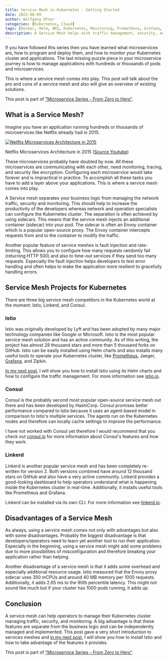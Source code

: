 ```yaml
---
title: Service Mesh in Kubernetes - Getting Started
date: 2021-08-09
author: Wolfgang Ofner
categories: [Kubernetes, Cloud]
tags: [Docker, Helm, AKS, Kubernetes, Monitoring, Prometheus, Grafana, Istio, Consul, Linkerd]
description: A Service Mesh helps with traffic management, security, and traceability in Kubernetes and can be achieved independently of the business logic
---
```


If you have followed this series then you have learned what microservices are, how to program and deploy them, and how to monitor your Kubernetes cluster and applications. The last missing puzzle piece in your microservice journey is how to manage applications with hundreds or thousands of pods and microservices.

This is where a service mesh comes into play. This post will talk about the pro and cons of a service mesh and also will give an overview of existing solutions.

This post is part of ["Microservice Series - From Zero to Hero"](/microservice-series-from-zero-to-hero).

## What is a Service Mesh?

Imagine you have an application running hundreds or thousands of microservices like Netflix already had in 2015. 

<div class="col-12 col-sm-10 aligncenter">
  <a href="/assets/img/posts/2020/04/Netflix-Architecture-in-2015.jpg"><img loading="lazy" src="/assets/img/posts/2020/04/Netflix-Architecture-in-2015.jpg" alt="Netflix Microservices Architecture in 2015" /></a>
  
  <p>
    Netflix Microservices Architecture in 2015 (<a href="https://www.youtube.com/watch?v=-mL3zT1iIKw" target="_blank" rel="noopener noreferrer">Source Youtube</a>)
  </p>
</div>

These microservices probably have doubled by now. All these microservices are communicating with each other, need monitoring, tracing, and security like encryption. Configuring each microservice would take forever and is impractical in practice. To accomplish all these tasks you have to add a layer above your applications. This is where a service mesh comes into play. 

A Service mesh separates your business logic from managing the network traffic, security and monitoring. This should help to increase the productivity of the developers whereas network and operation specialists can configure the Kubernetes cluster. The separation is often achieved by using sidecars. This means that the service mesh injects an additional container (sidecar) into your pod. The sidecar is often an Envoy container which is a popular open-source proxy. The Envoy container intercepts requests from and to the container to modify the traffic. 

Another popular feature of service meshes is fault injection and rate-limiting. This allows you to configure how many requests randomly fail (returning HTTP 500) and also to time-out services if they send too many requests. Especially the fault injection helps developers to test error handling and often helps to make the application more resilient to gracefully handling errors.

## Service Mesh Projects for Kubernetes

There are three big service mesh competitors in the Kubernetes world at the moment: Istio, Linkerd, and Consul.

### Istio

Istio was originally developed by Lyft and has been adopted by many major technology companies like Google or Microsoft. Istio is the most popular service mesh solution and has an active community. As of this writing, the project has almost 28 thousand stars and more than 5 thousand forks on GitHub. Istio can be easily installed using Helm charts and also installs many useful tools to operate your Kubernetes cluster, like [Prometheus](/monitor-net-microservices-with-prometheus), Jaeger, [Grafana](/create-grafana-dashboards-with-prometheus-metrics), and Zipkin. 

[In my next post](/istio-getting-started), I will show you how to install Istio using its Helm charts and how to configure the traffic management. For more information see <a href="https://istio.io/" target="_blank" rel="noopener noreferrer">istio.io</a>. 

### Consul

Consul is the probably second most popular open-source service mesh out there and has been developed by HashiCorp. Consul promises better performance compared to Istio because it uses an agent-based model in comparison to Istio's multiple services. The agents run on the Kubernetes nodes and therefore can locally cache settings to improve the performance. 

I have not worked with Consul yet therefore I would recommend that you check out <a href="https://consul.io/" target="_blank" rel="noopener noreferrer">consul.io</a> for more information about Consul's features and how they work.

### Linkerd

Linkerd is another popular service mesh and has been completely re-written for version 2. Both versions combined have around 12 thousand stars on GitHub and also have a very active community. Linkerd provides a good-looking dashboard to help operators understand what is happening inside the Kubernetes cluster in real-time. Additionally, it installs useful tools like Prometheus and Grafana.

Linkerd can be installed via its own CLI. For more information see <a href="https://linkerd.io/" target="_blank" rel="noopener noreferrer">linkerd.io</a>. 

## Disadvantages of a Service Mesh

As always, using a service mesh comes not only with advantages but also with some disadvantages. Probably the biggest disadvantage is that developers/operators need to learn yet another tool to run their application. Especially in the beginning, using a service mesh might add some problems due to more possibilities of misconfiguration and therefore breaking your application rather than helping.

Another disadvantage of a service mesh is that it adds some overhead and especially additional resource usage. Istio measured that the Envoy proxy sidecar uses 350 mCPUs and around 40 MB memory per 1000 requests. Additionally, it adds 2.65 ms to the 90th percentile latency. This might not sound like much but if your cluster has 1000 pods running, it adds up. 

## Conclusion

A service mesh can help operators to manage their Kubernetes cluster managing traffic, security, and monitoring. A big advantage is that these features are separate from the business logic and can be independently managed and implemented. This post gave a very short introduction to services meshes and [in my next post](/istio-getting-started), I will show you how to install Istio and how to take advantage of the features it provides.

This post is part of ["Microservice Series - From Zero to Hero"](/microservice-series-from-zero-to-hero).